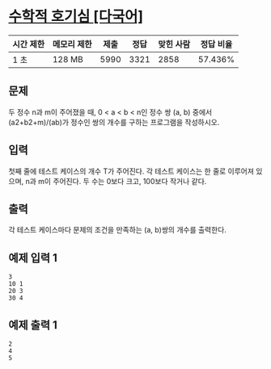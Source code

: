# [수학적 호기심 [다국어]](https://www.acmicpc.net/problem/9094)

| 시간 제한 | 메모리 제한 | 제출 | 정답 | 맞힌 사람 | 정답 비율 |
| --- | --- | --- | --- | --- | --- |
| 1 초 | 128 MB | 5990 | 3321 | 2858 | 57.436% |

## 문제

두 정수 n과 m이 주어졌을 때, 0 < a < b < n인 정수 쌍 (a, b) 중에서 (a2+b2+m)/(ab)가 정수인 쌍의 개수를 구하는 프로그램을 작성하시오.

## 입력

첫째 줄에 테스트 케이스의 개수 T가 주어진다. 각 테스트 케이스는 한 줄로 이루어져 있으며, n과 m이 주어진다. 두 수는 0보다 크고, 100보다 작거나 같다.

## 출력

각 테스트 케이스마다 문제의 조건을 만족하는 (a, b)쌍의 개수를 출력한다.

## 예제 입력 1

```
3
10 1
20 3
30 4

```

## 예제 출력 1

```
2
4
5
```
